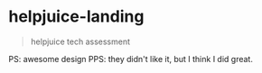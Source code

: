 # helpjuice-landing

> helpjuice tech assessment

PS: awesome design
PPS: they didn't like it, but I think I did great.
